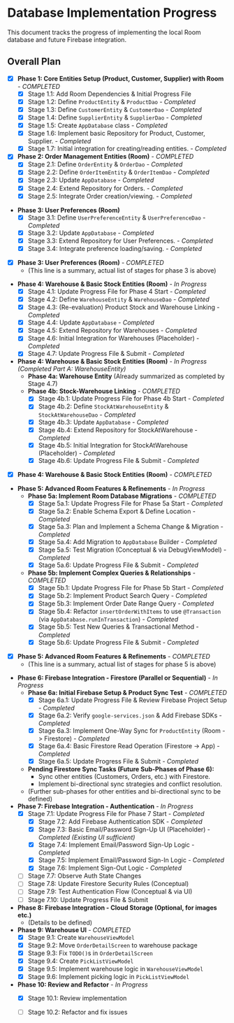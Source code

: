 # Database Implementation Progress

This document tracks the progress of implementing the local Room database and future Firebase integration.

## Overall Plan

*   [X] **Phase 1: Core Entities Setup (Product, Customer, Supplier) with Room** - *COMPLETED*
    *   [X] Stage 1.1: Add Room Dependencies & Initial Progress File
    *   [X] Stage 1.2: Define `ProductEntity` & `ProductDao` - *Completed*
    *   [X] Stage 1.3: Define `CustomerEntity` & `CustomerDao` - *Completed*
    *   [X] Stage 1.4: Define `SupplierEntity` & `SupplierDao` - *Completed*
    *   [X] Stage 1.5: Create `AppDatabase` class - *Completed*
    *   [X] Stage 1.6: Implement basic Repository for Product, Customer, Supplier. - *Completed*
    *   [X] Stage 1.7: Initial integration for creating/reading entities. - *Completed*
*   [X] **Phase 2: Order Management Entities (Room)** - *COMPLETED*
    *   [X] Stage 2.1: Define `OrderEntity` & `OrderDao` - *Completed*
    *   [X] Stage 2.2: Define `OrderItemEntity` & `OrderItemDao` - *Completed*
    *   [X] Stage 2.3: Update `AppDatabase` - *Completed*
    *   [X] Stage 2.4: Extend Repository for Orders. - *Completed*
    *   [X] Stage 2.5: Integrate Order creation/viewing. - *Completed*
*   **Phase 3: User Preferences (Room)**
    *   [X] Stage 3.1: Define `UserPreferenceEntity` & `UserPreferenceDao` - *Completed*
    *   [X] Stage 3.2: Update `AppDatabase` - *Completed*
    *   [X] Stage 3.3: Extend Repository for User Preferences. - *Completed*
    *   [X] Stage 3.4: Integrate preference loading/saving. - *Completed*
*   [X] **Phase 3: User Preferences (Room)** - *COMPLETED*
    *   (This line is a summary, actual list of stages for phase 3 is above)
*   **Phase 4: Warehouse & Basic Stock Entities (Room)** - *In Progress*
    *   [X] Stage 4.1: Update Progress File for Phase 4 Start - *Completed*
    *   [X] Stage 4.2: Define `WarehouseEntity` & `WarehouseDao` - *Completed*
    *   [X] Stage 4.3: (Re-evaluation) Product Stock and Warehouse Linking - *Completed*
    *   [X] Stage 4.4: Update `AppDatabase` - *Completed*
    *   [X] Stage 4.5: Extend Repository for Warehouses - *Completed*
    *   [X] Stage 4.6: Initial Integration for Warehouses (Placeholder) - *Completed*
    *   [X] Stage 4.7: Update Progress File & Submit - *Completed*
*   **Phase 4: Warehouse & Basic Stock Entities (Room)** - *In Progress (Completed Part A: WarehouseEntity)*
    *   **Phase 4a: Warehouse Entity** (Already summarized as completed by Stage 4.7)
    *   **Phase 4b: Stock-Warehouse Linking** - *COMPLETED*
        *   [X] Stage 4b.1: Update Progress File for Phase 4b Start - *Completed*
        *   [X] Stage 4b.2: Define `StockAtWarehouseEntity` & `StockAtWarehouseDao` - *Completed*
        *   [X] Stage 4b.3: Update `AppDatabase` - *Completed*
        *   [X] Stage 4b.4: Extend Repository for StockAtWarehouse - *Completed*
        *   [X] Stage 4b.5: Initial Integration for StockAtWarehouse (Placeholder) - *Completed*
        *   [X] Stage 4b.6: Update Progress File & Submit - *Completed*
*   [X] **Phase 4: Warehouse & Basic Stock Entities (Room)** - *COMPLETED*
*   **Phase 5: Advanced Room Features & Refinements** - *In Progress*
    *   **Phase 5a: Implement Room Database Migrations** - *COMPLETED*
        *   [X] Stage 5a.1: Update Progress File for Phase 5a Start - *Completed*
        *   [X] Stage 5a.2: Enable Schema Export & Define Location - *Completed*
        *   [X] Stage 5a.3: Plan and Implement a Schema Change & Migration - *Completed*
        *   [X] Stage 5a.4: Add Migration to `AppDatabase` Builder - *Completed*
        *   [X] Stage 5a.5: Test Migration (Conceptual & via DebugViewModel) - *Completed*
        *   [X] Stage 5a.6: Update Progress File & Submit - *Completed*
    *   **Phase 5b: Implement Complex Queries & Relationships** - *COMPLETED*
        *   [X] Stage 5b.1: Update Progress File for Phase 5b Start - *Completed*
        *   [X] Stage 5b.2: Implement Product Search Query - *Completed*
        *   [X] Stage 5b.3: Implement Order Date Range Query - *Completed*
        *   [X] Stage 5b.4: Refactor `insertOrderWithItems` to use `@Transaction` (via `AppDatabase.runInTransaction`) - *Completed*
        *   [X] Stage 5b.5: Test New Queries & Transactional Method - *Completed*
        *   [X] Stage 5b.6: Update Progress File & Submit - *Completed*
*   [X] **Phase 5: Advanced Room Features & Refinements** - *COMPLETED*
    *   (This line is a summary, actual list of stages for phase 5 is above)
*   **Phase 6: Firebase Integration - Firestore (Parallel or Sequential)** - *In Progress*
    *   **Phase 6a: Initial Firebase Setup & Product Sync Test** - *COMPLETED*
        *   [X] Stage 6a.1: Update Progress File & Review Firebase Project Setup - *Completed*
        *   [X] Stage 6a.2: Verify `google-services.json` & Add Firebase SDKs - *Completed*
        *   [X] Stage 6a.3: Implement One-Way Sync for `ProductEntity` (Room -> Firestore) - *Completed*
        *   [X] Stage 6a.4: Basic Firestore Read Operation (Firestore -> App) - *Completed*
        *   [X] Stage 6a.5: Update Progress File & Submit - *Completed*
    *   **Pending Firestore Sync Tasks (Future Sub-Phases of Phase 6):**
        *   Sync other entities (Customers, Orders, etc.) with Firestore.
        *   Implement bi-directional sync strategies and conflict resolution.
    *   (Further sub-phases for other entities and bi-directional sync to be defined)
*   **Phase 7: Firebase Integration - Authentication** - *In Progress*
    *   [X] Stage 7.1: Update Progress File for Phase 7 Start - *Completed*
        *   [X] Stage 7.2: Add Firebase Authentication SDK - *Completed*
        *   [X] Stage 7.3: Basic Email/Password Sign-Up UI (Placeholder) - *Completed (Existing UI sufficient)*
        *   [X] Stage 7.4: Implement Email/Password Sign-Up Logic - *Completed*
        *   [X] Stage 7.5: Implement Email/Password Sign-In Logic - *Completed*
        *   [X] Stage 7.6: Implement Sign-Out Logic - *Completed*
    *   [ ] Stage 7.7: Observe Auth State Changes
    *   [ ] Stage 7.8: Update Firestore Security Rules (Conceptual)
    *   [ ] Stage 7.9: Test Authentication Flow (Conceptual & via UI)
    *   [ ] Stage 7.10: Update Progress File & Submit
*   **Phase 8: Firebase Integration - Cloud Storage (Optional, for images etc.)**
    *   (Details to be defined)
*   **Phase 9: Warehouse UI** - *COMPLETED*
    *   [X] Stage 9.1: Create `WarehouseViewModel`
    *   [X] Stage 9.2: Move `OrderDetailScreen` to warehouse package
    *   [X] Stage 9.3: Fix `TODO()`s in `OrderDetailScreen`
    *   [X] Stage 9.4: Create `PickListViewModel`
    *   [X] Stage 9.5: Implement warehouse logic in `WarehouseViewModel`
    *   [X] Stage 9.6: Implement picking logic in `PickListViewModel`
*   **Phase 10: Review and Refactor** - *In Progress*
    *   [X] Stage 10.1: Review implementation
    *   [ ] Stage 10.2: Refactor and fix issues


